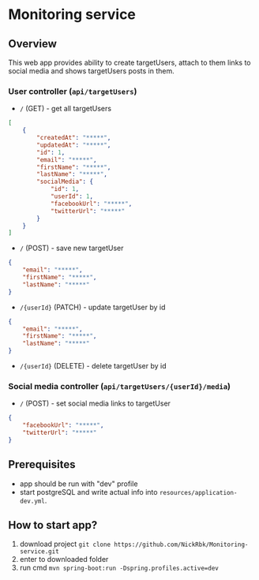 # Monitoring service

## Overview

This web app provides ability to create targetUsers, attach to them links
to social media and shows targetUsers posts in them.

### User controller (`api/targetUsers`)

- `/` (GET) - get all targetUsers
```json
[
    {
        "createdAt": "*****",
        "updatedAt": "*****",
        "id": 1,
        "email": "*****",
        "firstName": "*****",
        "lastName": "*****",
        "socialMedia": {
            "id": 1,
            "userId": 1,
            "facebookUrl": "*****",
            "twitterUrl": "*****"
        }
    }
]
```

- `/` (POST) - save new targetUser
```json
{
	"email": "*****",
	"firstName": "*****",
	"lastName": "*****"
}
```

- `/{userId}` (PATCH) - update targetUser by id
```json
{
	"email": "*****",
	"firstName": "*****",
	"lastName": "*****"
}
```

- `/{userId}` (DELETE) - delete targetUser by id

### Social media controller (`api/targetUsers/{userId}/media`)

- `/` (POST) - set social media links to targetUser
```json
{
	"facebookUrl": "*****",
	"twitterUrl": "*****"
}
```


## Prerequisites
- app should be run with "dev" profile
- start postgreSQL and write actual info into `resources/application-dev.yml`.

## How to start app?
1) download project `git clone https://github.com/NickRbk/Monitoring-service.git`
2) enter to downloaded folder
3) run cmd `mvn spring-boot:run -Dspring.profiles.active=dev`